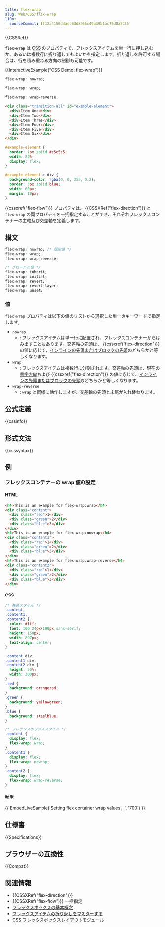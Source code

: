 ```yaml
---
title: flex-wrap
slug: Web/CSS/flex-wrap
l10n:
  sourceCommit: 1f12a4156d4aec63d8466c49a39b1ac76d8a5735
---
```


{{CSSRef}}

**`flex-wrap`** は [CSS](/ja/docs/Web/CSS) のプロパティで、フレックスアイテムを単一行に押し込むか、あるいは複数行に折り返してもよいかを指定します。折り返しを許可する場合は、行を積み重ねる方向の制御も可能です。

{{InteractiveExample("CSS Demo: flex-wrap")}}

```css interactive-example-choice
flex-wrap: nowrap;
```

```css interactive-example-choice
flex-wrap: wrap;
```

```css interactive-example-choice
flex-wrap: wrap-reverse;
```

```html interactive-example
<div class="transition-all" id="example-element">
  <div>Item One</div>
  <div>Item Two</div>
  <div>Item Three</div>
  <div>Item Four</div>
  <div>Item Five</div>
  <div>Item Six</div>
</div>
```

```css interactive-example
#example-element {
  border: 1px solid #c5c5c5;
  width: 80%;
  display: flex;
}

#example-element > div {
  background-color: rgba(0, 0, 255, 0.2);
  border: 3px solid blue;
  width: 60px;
  margin: 10px;
}
```

{{cssxref("flex-flow")}} プロパティは、 {{CSSXRef("flex-direction")}} と `flex-wrap` の両プロパティを一括指定することができ、それぞれフレックスコンテナーの主軸及び交差軸を定義します。

## 構文

```css
flex-wrap: nowrap; /* 既定値 */
flex-wrap: wrap;
flex-wrap: wrap-reverse;

/* グローバル値 */
flex-wrap: inherit;
flex-wrap: initial;
flex-wrap: revert;
flex-wrap: revert-layer;
flex-wrap: unset;
```

### 値

`flex-wrap` プロパティは以下の値のリストから選択した単一のキーワードで指定します。

- `nowrap`
  - : フレックスアイテムは単一行に配置され、フレックスコンテナーからはみ出すこともあります。交差軸の先頭は、 {{cssxref("flex-direction")}} の値に応じて、[インラインの先頭またはブロックの先頭](/ja/docs/Glossary/Flow_relative_values)のどちらかと等しくなります。
- `wrap`
  - : フレックスアイテムは複数行に分割されます。交差軸の先頭は、現在の[書字方向](/ja/docs/Web/CSS/CSS_writing_modes)および {{cssxref("flex-direction")}} の値に応じて、[インラインの先頭またはブロックの先頭](/ja/docs/Glossary/Flow_relative_values)のどちらかと等しくなります。
- `wrap-reverse`
  - : `wrap` と同様に動作しますが、交差軸の先頭と末尾が入れ替わります。

## 公式定義

{{cssinfo}}

## 形式文法

{{csssyntax}}

## 例

### フレックスコンテナーの wrap 値の設定

#### HTML

```html live-sample___setting_flex_container_wrap_values
<h4>This is an example for flex-wrap:wrap</h4>
<div class="content">
  <div class="red">1</div>
  <div class="green">2</div>
  <div class="blue">3</div>
</div>
<h4>This is an example for flex-wrap:nowrap</h4>
<div class="content1">
  <div class="red">1</div>
  <div class="green">2</div>
  <div class="blue">3</div>
</div>
<h4>This is an example for flex-wrap:wrap-reverse</h4>
<div class="content2">
  <div class="red">1</div>
  <div class="green">2</div>
  <div class="blue">3</div>
</div>
```

#### CSS

```css live-sample___setting_flex_container_wrap_values
/* 共通スタイル */
.content,
.content1,
.content2 {
  color: #fff;
  font: 100 24px/100px sans-serif;
  height: 150px;
  width: 897px;
  text-align: center;
}

.content div,
.content1 div,
.content2 div {
  height: 50%;
  width: 300px;
}
.red {
  background: orangered;
}
.green {
  background: yellowgreen;
}
.blue {
  background: steelblue;
}

/* フレックスボックススタイル */
.content {
  display: flex;
  flex-wrap: wrap;
}
.content1 {
  display: flex;
  flex-wrap: nowrap;
}
.content2 {
  display: flex;
  flex-wrap: wrap-reverse;
}
```

#### 結果

{{ EmbedLiveSample('Setting flex container wrap values', '', '700') }}

## 仕様書

{{Specifications}}

## ブラウザーの互換性

{{Compat}}

## 関連情報

- {{CSSXRef("flex-direction")}}
- {{CSSXRef("flex-flow")}} 一括指定
- [フレックスボックスの基本概念](/ja/docs/Web/CSS/CSS_flexible_box_layout/Basic_concepts_of_flexbox)
- [フレックスアイテムの折り返しをマスターする](/ja/docs/Web/CSS/CSS_flexible_box_layout/Mastering_wrapping_of_flex_items)
- [CSS フレックスボックスレイアウト](/ja/docs/Web/CSS/CSS_flexible_box_layout)モジュール

